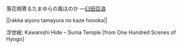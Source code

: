 落花相寄るたまゆらの風ほのか
—[臼田亞浪](https://ja.wikipedia.org/wiki/臼田亞浪)

||rakka aiyoru tamayura no kaze honoka||

浮世絵: Kawanishi Hide – Suma Temple [from One Hundred Scenes of Hyogo]